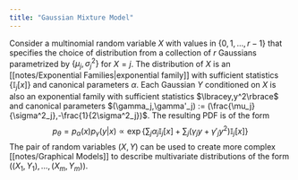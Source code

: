 ```yaml
---
title: "Gaussian Mixture Model"
---
```

Consider a  multinomial random variable $X$ with values in $\lbrace0,1,\dots,r-1\rbrace$ that specifies the choice of distribution from a collection of $r$ Gaussians parametrized by $\lbrace\mu_j,\sigma^2_j\rbrace$ for $X=j$. The distribution of $X$ is an [[notes/Exponential Families|exponential family]] with sufficient statistics $\lbrace\mathbb{I}_j[x]\rbrace$ and canonical parameters $\alpha$. Each Gaussian $Y$ conditioned on $X$ is also an exponential family with sufficient statistics $\lbracey,y^2\rbrace$ and canonical parameters $(\gamma_j,\gamma'_j) := (\frac{\mu_j}{\sigma^2_j},-\frac{1}{2\sigma^2_j})$. The resulting PDF is of the form
$$p_{\theta} = p_\alpha(x)p_\gamma(y|x) \propto \exp\left\lbrace\sum_j\alpha_j\mathbb{I}_j[x] + \sum_j (\gamma_jy+\gamma'_jy^2)\mathbb{I}_j[x]\right\rbrace$$
The pair of random variables $(X,Y)$ can be used to create more complex [[notes/Graphical Models]] to describe multivariate distributions of the form $((X_1,Y_1),\dots,(X_m,Y_m))$.